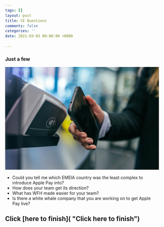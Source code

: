 ```yaml
---
tags: []
layout: post
title: CE Questions
comments: false
categories: ''
date: 2021-03-03 00:00:00 +0000

---
```

### Just a few

![](/uploads/jonas-leupe-0ivop5v4mmu-unsplash.jpg)

* Could you tell me which EMEIA country was the least complex to introduce Apple Pay into?
* How does your team get its direction?
* What has WFH made easier for your team?
* Is there a white whale company that you are working on to get Apple Pay live?

## Click [here to finish]( "Click here to finish")